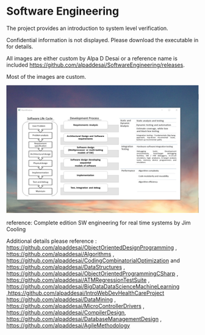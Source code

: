 # Software Engineering

The project provides an introduction to system level verification. 

Confidential information is not displayed. Please download the executable in for details. 

All images are either custom by Alpa D Desai or a reference name is included https://github.com/alpaddesai/SoftwareEngineering/releases.

Most of the images are custom.

![image](SoftwareDevelopmentCycle.png)

reference: Complete edition SW engineering for real time systems by Jim Cooling

Additional details please reference : https://github.com/alpaddesai/ObjectOrientedDesignProgramming , https://github.com/alpaddesai/Algorithms , https://github.com/alpaddesai/CodingCombinatorialOptimization and https://github.com/alpaddesai/DataStructures , https://github.com/alpaddesai/ObjectOrientedProgrammingCSharp , https://github.com/alpaddesai/ATMRegressionTestSuite , https://github.com/alpaddesai/BigDataDataScienceMachineLearning ,https://github.com/alpaddesai/IntroWebDevHealthCareProject https://github.com/alpaddesai/DataMining , https://github.com/alpaddesai/MicroControllerDrivers , https://github.com/alpaddesai/CompilerDesign, https://github.com/alpaddesai/DatabaseManagementDesign , https://github.com/alpaddesai/AgileMethodology
